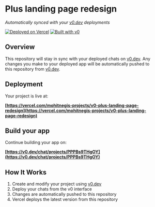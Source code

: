 # Plus landing page redesign

*Automatically synced with your [v0.dev](https://v0.dev) deployments*

[![Deployed on Vercel](https://img.shields.io/badge/Deployed%20on-Vercel-black?style=for-the-badge&logo=vercel)](https://vercel.com/mohitnegis-projects/v0-plus-landing-page-redesign)
[![Built with v0](https://img.shields.io/badge/Built%20with-v0.dev-black?style=for-the-badge)](https://v0.dev/chat/projects/PPPBs9THgOY)

## Overview

This repository will stay in sync with your deployed chats on [v0.dev](https://v0.dev).
Any changes you make to your deployed app will be automatically pushed to this repository from [v0.dev](https://v0.dev).

## Deployment

Your project is live at:

**[https://vercel.com/mohitnegis-projects/v0-plus-landing-page-redesign](https://vercel.com/mohitnegis-projects/v0-plus-landing-page-redesign)**

## Build your app

Continue building your app on:

**[https://v0.dev/chat/projects/PPPBs9THgOY](https://v0.dev/chat/projects/PPPBs9THgOY)**

## How It Works

1. Create and modify your project using [v0.dev](https://v0.dev)
2. Deploy your chats from the v0 interface
3. Changes are automatically pushed to this repository
4. Vercel deploys the latest version from this repository
